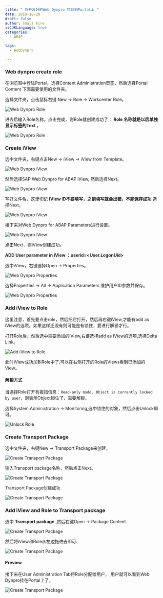 ```yaml
---
title: " 将开发好的Web Dynpro 挂载到Portal上 "
date: 2018-10-29
draft: false
author: Small Fire
isCJKLanguage: true
categories: 
  - ABAP

tags: 
  - WebDynpro

---
```


### Web dynpro create role 

在浏览器中登陆Portal，选择Content Administration页签，然后选择Portal Content 下面需要使用的文件夹。

选择文件夹，点击鼠标右键 New -> Role -> Workcenter Role。

![Web Dynpro Role](/images/webdynproABAP/Portal1.png)

进去后输入Role名称，点击完成，则Role就创建成功了： **Role 名称就是以后单独显示标签的Text** 。

![Web Dynpro Role](/images/webdynproABAP/Portal2.png)

### Create iView

选中文件夹，右键点击New -> iView -> iView from Template。

![Web Dynpro iView](/images/webdynproABAP/Portal3.png)

然后选择SAP Web Dynpro
for ABAP iView, 然后选择Next。

![Web Dynpro iView](/images/webdynproABAP/Portal4.png)

写好文件名，这里切记 **iView ID不要填写，之前填写就会出错，不能保存成功** 选择Next。

![Web Dynpro iView](/images/webdynproABAP/Portal5.png)

接下来对Web Dynpro for ABAP Parameters进行设置。

![Web Dynpro iView](/images/webdynproABAP/Portal6.png)

点击Next，则iView创建成功。

**ADD User parameter in iView 
：userid=<User.LogonUid>** 

选中iView，右键选择Open -> Properties。

![Web Dynpro Properties](/images/webdynproABAP/Portal8.png)

选择Properties -> All -> Application Parameters 维护用户ID参数并保存。

![Web Dynpro Properties](/images/webdynproABAP/Portal7.png)

### Add iView to Role

这里注意，首先要点击role，然后把它打开，然后再右键iView,才能有add as iView的选项。如果这样还没有则可能是有锁住，要进行解锁才行。

打开Role后，然后选中需要添加的iView,右键选择add as iView的选项,选择Delta Link。

![Add iView to Role](/images/webdynproABAP/Portal9.png)

此时iView成功加到Role中了,可以在右侧打开的Role的Views看到已添加的View。

#### **解锁方式**

当选择Role打开有报错信息：`Read-only mode. Object is currently locked by user`，则表示Object锁住了，需要解锁。

选择System
Administration -> Monitoring,选中锁住的对象，然后点击Unlock即可。

![Unlock Role](/images/webdynproABAP/Portal10.png)

### Create Transport Package

选中文件夹，右键New -> Transport
Package来创建。

![Create Transport Package](/images/webdynproABAP/Portal11.png)

输入Transport package名称，然后点击Next。

![Create Transport Package](/images/webdynproABAP/Portal12.png)

Transport
Package创建成功

![Create Transport Package](/images/webdynproABAP/Portal13.png)

### Add iView and Role to Transport package

选中 **Transport package** ,然后右键Open -> Package
Content.

![Create Transport Package](/images/webdynproABAP/Portal14.png)

然后将iView和Role从左边拖进去即可.

![Create Transport Package](/images/webdynproABAP/Portal14_1.png)

#### Preview

接下来在User Administration Tab将Role分配给用户， 用户就可以看到Web Dynpro挂在Portal上了。

![Create Transport Package](/images/webdynproABAP/Portal14_2.png)

